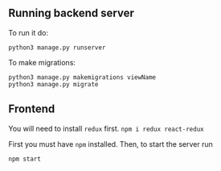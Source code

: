 
## Running backend server

To run it do:
```
python3 manage.py runserver
```
To make migrations:
```
python3 manage.py makemigrations viewName
python3 manage.py migrate
```
## Frontend

You will need to install `redux` first. `npm i redux react-redux`


First you must have `npm` installed.
Then, to start the server run
```
npm start
```